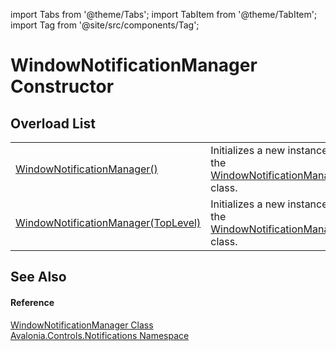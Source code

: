 import Tabs from '@theme/Tabs'; 
import TabItem from '@theme/TabItem'; 
import Tag from '@site/src/components/Tag'; 

# WindowNotificationManager Constructor


## Overload List
<table>
<tr>
<td><a href="M_Avalonia_Controls_Notifications_WindowNotificationManager__ctor">WindowNotificationManager()</a></td>
<td>Initializes a new instance of the <a href="T_Avalonia_Controls_Notifications_WindowNotificationManager">WindowNotificationManager</a> class.</td>
</tr>
<tr>
<td><a href="M_Avalonia_Controls_Notifications_WindowNotificationManager__ctor_1">WindowNotificationManager(TopLevel)</a></td>
<td>Initializes a new instance of the <a href="T_Avalonia_Controls_Notifications_WindowNotificationManager">WindowNotificationManager</a> class.</td>
</tr>
</table>

## See Also


#### Reference
<a href="T_Avalonia_Controls_Notifications_WindowNotificationManager">WindowNotificationManager Class</a>  
<a href="N_Avalonia_Controls_Notifications">Avalonia.Controls.Notifications Namespace</a>  
